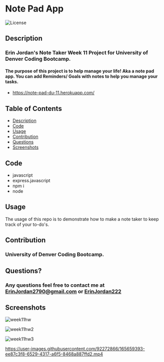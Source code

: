 # Note Pad App

 ![License](https://img.shields.io/badge/License-MIT-blue.svg)
 
## Description
### Erin Jordan's Note Taker Week 11 Project for University of Denver Coding Bootcamp. 
#### The purpose of this project is to help manage your life! Aka a note pad app. You can add Reminders/ Goals with notes to help you manage your tasks.  

* https://note-pad-du-11.herokuapp.com/

## Table of Contents
* [Description](#description)
* [Code](#code)
* [Usage](#usage)
* [Contribution](#contribution)
* [Questions](#questions)
* [Screenshots](#screenshots)

## Code
* javascript
* express.javascript
* npm i
* node

## Usage
The usage of this repo is to demonstrate how to make a note taker to keep track of your to-do's.

## Contribution
### University of Denver Coding Bootcamp.

## Questions?
### Any questions feel free to contact me at <a href="https://erinjordan2790@gmail.com">ErinJordan2790@gmail.com</a> or <a href="https://github.com/ErinJordan222">ErinJordan222</a>

## Screenshots
![week11hw](https://user-images.githubusercontent.com/92272866/165659686-e87776e1-f235-43e4-8ce1-e3fab415445c.png)

![week11hw2](https://user-images.githubusercontent.com/92272866/165659699-e4ae4061-6aa5-4857-98fa-53dbe98b38ba.png)

![week11hw3](https://user-images.githubusercontent.com/92272866/165659708-7b196bba-8ee1-4bba-98a8-1f9f265b560f.png)

https://user-images.githubusercontent.com/92272866/165659393-ee87c3f8-6529-4317-a6f5-8468a887ffd2.mp4

